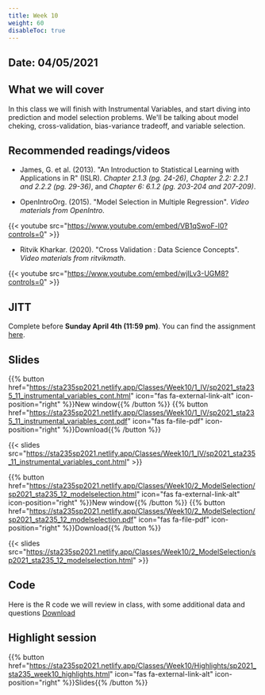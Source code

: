 ```yaml
---
title: Week 10
weight: 60
disableToc: true
---
```


## Date: 04/05/2021

## What we will cover

In this class we will finish with Instrumental Variables, and start diving into prediction and model selection problems. We'll be talking about model cheking, cross-validation, bias-variance tradeoff, and variable selection.

## Recommended readings/videos

- James, G. et al. (2013). "An Introduction to Statistical Learning with Applications in R" (ISLR). *Chapter 2.1.3 (pg. 24-26)*, *Chapter 2.2: 2.2.1 and 2.2.2 (pg. 29-36)*, and *Chapter 6: 6.1.2 (pg. 203-204 and 207-209)*. 

- OpenIntroOrg. (2015). "Model Selection in Multiple Regression". *Video materials from OpenIntro*.

{{< youtube src="https://www.youtube.com/embed/VB1qSwoF-l0?controls=0" >}}

- Ritvik Kharkar. (2020). "Cross Validation : Data Science Concepts". *Video materials from ritvikmath*.

{{< youtube src="https://www.youtube.com/embed/wjILv3-UGM8?controls=0" >}}



## JITT 

Complete before **Sunday April 4th (11:59 pm)**. You can find the assignment <a onclick="ga('send', 'event', 'External-Link','click','JITT7','0','Link');" href="https://forms.gle/2esQgBHEeMDaqxKd6" target="_blank">here</a>.

## Slides

{{% button href="https://sta235sp2021.netlify.app/Classes/Week10/1_IV/sp2021_sta235_11_instrumental_variables_cont.html" icon="fas fa-external-link-alt" icon-position="right" %}}New window{{% /button %}} {{% button href="https://sta235sp2021.netlify.app/Classes/Week10/1_IV/sp2021_sta235_11_instrumental_variables_cont.pdf" icon="fas fa-file-pdf" icon-position="right" %}}Download{{% /button %}} 

{{< slides src="https://sta235sp2021.netlify.app/Classes/Week10/1_IV/sp2021_sta235_11_instrumental_variables_cont.html" >}}

{{% button href="https://sta235sp2021.netlify.app/Classes/Week10/2_ModelSelection/sp2021_sta235_12_modelselection.html" icon="fas fa-external-link-alt" icon-position="right" %}}New window{{% /button %}} {{% button href="https://sta235sp2021.netlify.app/Classes/Week10/2_ModelSelection/sp2021_sta235_12_modelselection.pdf" icon="fas fa-file-pdf" icon-position="right" %}}Download{{% /button %}} 

{{< slides src="https://sta235sp2021.netlify.app/Classes/Week10/2_ModelSelection/sp2021_sta235_12_modelselection.html" >}}

## Code

Here is the R code we will review in class, with some additional data and questions <a onclick="ga('send', 'event', 'External-Link','click','code10','0','Link');" href="https://raw.githubusercontent.com/maibennett/sta235sp2021/main/exampleSite/content/Classes/Week10/code/sp2021_sta235_12_prediction1.R" target="_blank" class="btn btn-default">Download<i class="fas fa-code"></i></a> 

## Highlight session

{{% button href="https://sta235sp2021.netlify.app/Classes/Week10/Highlights/sp2021_sta235_week10_highlights.html" icon="fas fa-external-link-alt" icon-position="right" %}}Slides{{% /button %}}
